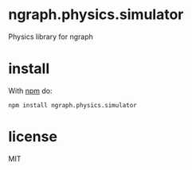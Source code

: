 # ngraph.physics.simulator

Physics library for ngraph

# install

With [npm](https://npmjs.org) do:

```
npm install ngraph.physics.simulator
```

# license

MIT
